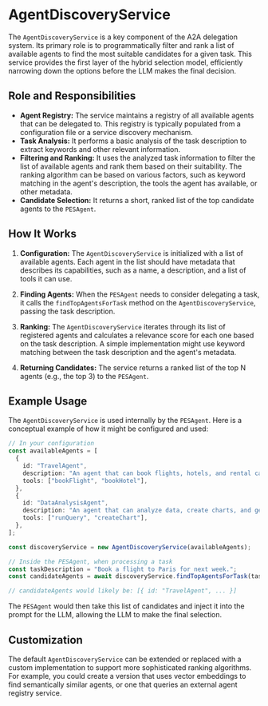 # AgentDiscoveryService

The `AgentDiscoveryService` is a key component of the A2A delegation system. Its primary role is to programmatically filter and rank a list of available agents to find the most suitable candidates for a given task. This service provides the first layer of the hybrid selection model, efficiently narrowing down the options before the LLM makes the final decision.

## Role and Responsibilities

*   **Agent Registry:** The service maintains a registry of all available agents that can be delegated to. This registry is typically populated from a configuration file or a service discovery mechanism.
*   **Task Analysis:** It performs a basic analysis of the task description to extract keywords and other relevant information.
*   **Filtering and Ranking:** It uses the analyzed task information to filter the list of available agents and rank them based on their suitability. The ranking algorithm can be based on various factors, such as keyword matching in the agent's description, the tools the agent has available, or other metadata.
*   **Candidate Selection:** It returns a short, ranked list of the top candidate agents to the `PESAgent`.

## How It Works

1.  **Configuration:** The `AgentDiscoveryService` is initialized with a list of available agents. Each agent in the list should have metadata that describes its capabilities, such as a name, a description, and a list of tools it can use.

2.  **Finding Agents:** When the `PESAgent` needs to consider delegating a task, it calls the `findTopAgentsForTask` method on the `AgentDiscoveryService`, passing the task description.

3.  **Ranking:** The `AgentDiscoveryService` iterates through its list of registered agents and calculates a relevance score for each one based on the task description. A simple implementation might use keyword matching between the task description and the agent's metadata.

4.  **Returning Candidates:** The service returns a ranked list of the top N agents (e.g., the top 3) to the `PESAgent`.

## Example Usage

The `AgentDiscoveryService` is used internally by the `PESAgent`. Here is a conceptual example of how it might be configured and used:

```typescript
// In your configuration
const availableAgents = [
  {
    id: "TravelAgent",
    description: "An agent that can book flights, hotels, and rental cars.",
    tools: ["bookFlight", "bookHotel"],
  },
  {
    id: "DataAnalysisAgent",
    description: "An agent that can analyze data, create charts, and generate reports.",
    tools: ["runQuery", "createChart"],
  },
];

const discoveryService = new AgentDiscoveryService(availableAgents);

// Inside the PESAgent, when processing a task
const taskDescription = "Book a flight to Paris for next week.";
const candidateAgents = await discoveryService.findTopAgentsForTask(taskDescription);

// candidateAgents would likely be: [{ id: "TravelAgent", ... }]
```

The `PESAgent` would then take this list of candidates and inject it into the prompt for the LLM, allowing the LLM to make the final selection.

## Customization

The default `AgentDiscoveryService` can be extended or replaced with a custom implementation to support more sophisticated ranking algorithms. For example, you could create a version that uses vector embeddings to find semantically similar agents, or one that queries an external agent registry service.